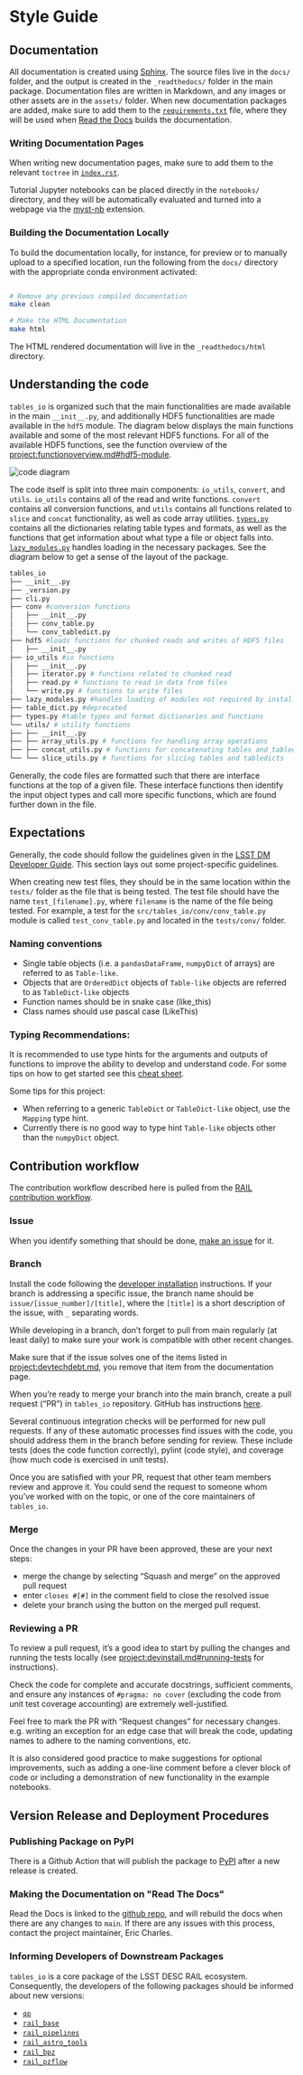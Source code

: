# Style Guide

## Documentation

All documentation is created using [Sphinx](https://www.sphinx-doc.org/en/master/index.html). The source files live in the `docs/` folder, and the output is created in the `_readthedocs/` folder in the main package. Documentation files are written in Markdown, and any images or other assets are in the `assets/` folder. When new documentation packages are added, make sure to add them to the [`requirements.txt`](https://github.com/LSSTDESC/tables_io/blob/main/docs/requirements.txt) file, where they will be used when [Read the Docs](https://about.readthedocs.com/) builds the documentation.

### Writing Documentation Pages

When writing new documentation pages, make sure to add them to the relevant `toctree` in [`index.rst`](https://github.com/LSSTDESC/tables_io/blob/main/docs/index.rst).

Tutorial Jupyter notebooks can be placed directly in the `notebooks/` directory, and they will be automatically evaluated and turned into a webpage via the [myst-nb](https://myst-nb.readthedocs.io/en/v0.13.2/index.html) extension.

### Building the Documentation Locally

To build the documentation locally, for instance, for preview or to manually upload to a specified location, run the following from the `docs/` directory with the appropriate conda environment activated:

```bash

# Remove any previous compiled documentation
make clean

# Make the HTML Documentation
make html

```

The HTML rendered documentation will live in the `_readthedocs/html` directory.

## Understanding the code

`tables_io` is organized such that the main functionalities are made available in the main `__init__.py`, and additionally HDF5 functionalities are made available in the `hdf5` module. The diagram below displays the main functions available and some of the most relevant HDF5 functions. For all of the available HDF5 functions, see the function overview of the <project:functionoverview.md#hdf5-module>.

![code diagram](assets/tables_io_model.svg)

The code itself is split into three main components: `io_utils`, `convert`, and `utils`. `io_utils` contains all of the read and write functions. `convert` contains all conversion functions, and `utils` contains all functions related to `slice` and `concat` functionality, as well as code array utilities. [`types.py`](https://github.com/LSSTDESC/tables_io/blob/main/src/tables_io/types.py) contains all the dictionaries relating table types and formats, as well as the functions that get information about what type a file or object falls into. [`lazy_modules.py`](https://github.com/LSSTDESC/tables_io/blob/main/src/tables_io/lazy_modules.py) handles loading in the necessary packages. See the diagram below to get a sense of the layout of the package.

```bash
tables_io
├── __init__.py
├── _version.py
├── cli.py
├── conv #conversion functions
│   ├── __init__.py
│   ├── conv_table.py
│   └── conv_tabledict.py
├── hdf5 #loads functions for chunked reads and writes of HDF5 files
│   ├── __init__.py
├── io_utils #io functions
│   ├── __init__.py
│   ├── iterator.py # functions related to chunked read
│   ├── read.py # functions to read in data from files
│   └── write.py # functions to write files
├── lazy_modules.py #handles loading of modules not required by installation
├── table_dict.py #deprecated
├── types.py #table types and format dictionaries and functions
└── utils/ # utility functions
├── ├── __init__.py
├── ├── array_utils.py # functions for handling array operations
├── ├── concat_utils.py # functions for concatenating tables and tabledicts
└── └── slice_utils.py # functions for slicing tables and tabledicts
```

Generally, the code files are formatted such that there are interface functions at the top of a given file. These interface functions then identify the input object types and call more specific functions, which are found further down in the file.

## Expectations

Generally, the code should follow the guidelines given in the [LSST DM Developer Guide](https://developer.lsst.io/index.html). This section lays out some project-specific guidelines.

When creating new test files, they should be in the same location within the `tests/` folder as the file that is being tested. The test file should have the name `test_[filename].py`, where `filename` is the name of the file being tested. For example, a test for the `src/tables_io/conv/conv_table.py` module is called `test_conv_table.py` and located in the `tests/conv/` folder.

### Naming conventions

- Single table objects (i.e. a `pandasDataFrame`, `numpyDict` of arrays) are referred to as `Table-like`.
- Objects that are `OrderedDict` objects of `Table-like` objects are referred to as `TableDict-like` objects
- Function names should be in snake case (like_this)
- Class names should use pascal case (LikeThis)

### Typing Recommendations:

It is recommended to use type hints for the arguments and outputs of functions to improve the ability to develop and understand code. For some tips on how to get started see this [cheat sheet](https://mypy.readthedocs.io/en/stable/cheat_sheet_py3.html).

Some tips for this project:

- When referring to a generic `TableDict` or `TableDict-like` object, use the `Mapping` type hint.
- Currently there is no good way to type hint `Table-like` objects other than the `numpyDict` object.

## Contribution workflow

The contribution workflow described here is pulled from the [RAIL contribution workflow](https://rail-hub.readthedocs.io/en/latest/source/contributing.html).

### Issue

When you identify something that should be done, [make an issue](https://github.com/LSSTDESC/tables_io/issues/new/choose) for it.

### Branch

Install the code following the [developer installation](devinstall.md#developer-environment-setup) instructions.
If your branch is addressing a specific issue, the branch name should be `issue/[issue_number]/[title]`, where the `[title]` is a short description of the issue, with `_` separating words.

While developing in a branch, don’t forget to pull from main regularly (at least daily) to make sure your work is compatible with other recent changes.

Make sure that if the issue solves one of the items listed in <project:devtechdebt.md>, you remove that item from the documentation page.

When you’re ready to merge your branch into the main branch, create a pull request (“PR”) in `tables_io` repository. GitHub has instructions [here](https://docs.github.com/en/pull-requests/collaborating-with-pull-requests/proposing-changes-to-your-work-with-pull-requests/creating-a-pull-request).

Several continuous integration checks will be performed for new pull requests. If any of these automatic processes find issues with the code, you should address them in the branch before sending for review. These include tests (does the code function correctly), pylint (code style), and coverage (how much code is exercised in unit tests).

Once you are satisfied with your PR, request that other team members review and approve it. You could send the request to someone whom you’ve worked with on the topic, or one of the core maintainers of `tables_io`.

### Merge

Once the changes in your PR have been approved, these are your next steps:

- merge the change by selecting “Squash and merge” on the approved pull request
- enter `closes #[#]` in the comment field to close the resolved issue
- delete your branch using the button on the merged pull request.

### Reviewing a PR

To review a pull request, it’s a good idea to start by pulling the changes and running the tests locally (see <project:devinstall.md#running-tests> for instructions).

Check the code for complete and accurate docstrings, sufficient comments, and ensure any instances of `#pragma: no cover` (excluding the code from unit test coverage accounting) are extremely well-justified.

Feel free to mark the PR with “Request changes” for necessary changes. e.g. writing an exception for an edge case that will break the code, updating names to adhere to the naming conventions, etc.

It is also considered good practice to make suggestions for optional improvements, such as adding a one-line comment before a clever block of code or including a demonstration of new functionality in the example notebooks.

## Version Release and Deployment Procedures

### Publishing Package on PyPI

There is a Github Action that will publish the package to [PyPI](https://pypi.org/project/tables-io/) after a new release is created.

### Making the Documentation on "Read The Docs"

Read the Docs is linked to the [github repo](https://github.com/LSSTDESC/tables_io), and will rebuild the docs when there are any changes to `main`. If there are any issues with this process, contact the project maintainer, Eric Charles.

### Informing Developers of Downstream Packages

`tables_io` is a core package of the LSST DESC RAIL ecosystem. Consequently, the developers of the following packages should be informed about new versions:

- [`qp`](https://github.com/LSSTDESC/qp)
- [`rail_base`](https://github.com/LSSTDESC/rail_base)
- [`rail_pipelines`](https://github.com/LSSTDESC/rail_pipelines)
- [`rail_astro_tools`](https://github.com/LSSTDESC/rail_astro_tools)
- [`rail_bpz`](https://github.com/LSSTDESC/rail_bpz)
- [`rail_pzflow`](https://github.com/LSSTDESC/rail_pzflow)
